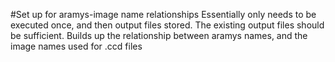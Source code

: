 #Set up for aramys-image name relationships
Essentially only needs to be executed once, and then output files stored. The existing output files should be sufficient. Builds up the relationship between aramys names, and the image names used for .ccd files